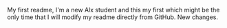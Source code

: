 My first readme,
I'm a new Alx student and this my first which might be the only time that I will modify my readme directly from GitHub.
New changes.
